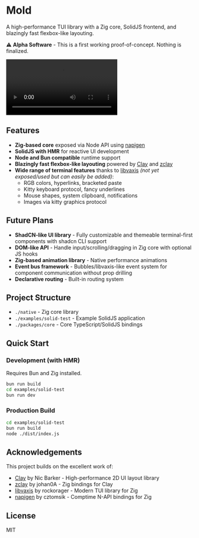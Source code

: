 # Mold

A high-performance TUI library with a Zig core, SolidJS frontend, and blazingly fast flexbox-like layouting.

⚠️ **Alpha Software** - This is a first working proof-of-concept. Nothing is finalized.

![showcase](https://github.com/Adictya/mold/raw/refs/heads/main/readme-stuff/hmr-showcase.mp4)

## Features

- **Zig-based core** exposed via Node API using [napigen](https://github.com/cztomsik/napigen)
- **SolidJS with HMR** for reactive UI development
- **Node and Bun compatible** runtime support
- **Blazingly fast flexbox-like layouting** powered by [Clay](https://github.com/nicbarker/clay) and [zclay](https://github.com/johan0A/clay-zig-bindings)
- **Wide range of terminal features** thanks to [libvaxis](https://github.com/rockorager/libvaxis) *(not yet exposed/used but can easily be added)*:
  - RGB colors, hyperlinks, bracketed paste
  - Kitty keyboard protocol, fancy underlines
  - Mouse shapes, system clipboard, notifications
  - Images via kitty graphics protocol

## Future Plans

- **ShadCN-like UI library** - Fully customizable and themeable terminal-first components with shadcn CLI support
- **DOM-like API** - Handle input/scrolling/dragging in Zig core with optional JS hooks
- **Zig-based animation library** - Native performance animations
- **Event bus framework** - Bubbles/libvaxis-like event system for component communication without prop drilling
- **Declarative routing** - Built-in routing system

## Project Structure

- `./native` - Zig core library
- `./examples/solid-test` - Example SolidJS application
- `./packages/core` - Core TypeScript/SolidJS bindings

## Quick Start

### Development (with HMR)

Requires Bun and Zig installed.

```bash
bun run build
cd examples/solid-test
bun run dev
```

### Production Build

```bash
cd examples/solid-test
bun run build
node ./dist/index.js
```

## Acknowledgements

This project builds on the excellent work of:

- [Clay](https://github.com/nicbarker/clay) by Nic Barker - High-performance 2D UI layout library
- [zclay](https://github.com/johan0A/clay-zig-bindings) by johan0A - Zig bindings for Clay
- [libvaxis](https://github.com/rockorager/libvaxis) by rockorager - Modern TUI library for Zig
- [napigen](https://github.com/cztomsik/napigen) by cztomsik - Comptime N-API bindings for Zig

## License

MIT
